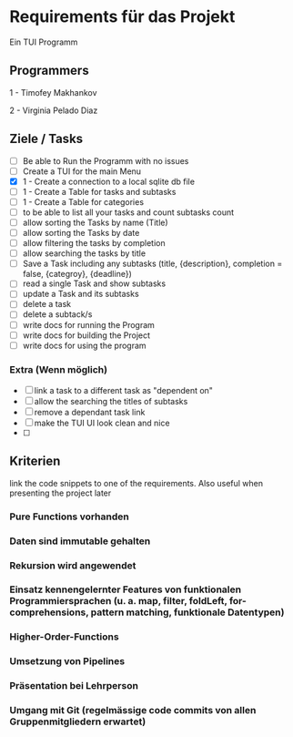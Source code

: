 # Requirements für das Projekt

Ein TUI Programm

## Programmers

1 - Timofey Makhankov

2 - Virginia Pelado Diaz

## Ziele / Tasks

- [ ] Be able to Run the Programm with no issues
- [ ] Create a TUI for the main Menu
- [X] 1 - Create a connection to a local sqlite db file
- [ ] 1 - Create a Table for tasks and subtasks
- [ ] 1 - Create a Table for categories
- [ ] to be able to list all your tasks and count subtasks count
- [ ] allow sorting the Tasks by name (Title)
- [ ] allow sorting the Tasks by date
- [ ] allow filtering the tasks by completion
- [ ] allow searching the tasks by title
- [ ] Save a Task including any subtasks (title, {description}, completion = false, {categroy}, {deadline})
- [ ] read a single Task and show subtasks
- [ ] update a Task and its subtasks
- [ ] delete a task
- [ ] delete a subtack/s
- [ ] write docs for running the Program
- [ ] write docs for building the Project
- [ ] write docs for using the program

### Extra (Wenn möglich)

- [ ] link a task to a different task as "dependent on"
- [ ] allow the searching the titles of subtasks
- [ ] remove a dependant task link
- [ ] make the TUI UI look clean and nice
- [ ] 

## Kriterien

link the code snippets to one of the requirements. Also useful when presenting the project later

### Pure Functions vorhanden

### Daten sind immutable gehalten

### Rekursion wird angewendet

### Einsatz kennengelernter Features von funktionalen Programmiersprachen (u. a. map, filter, foldLeft, for-comprehensions, pattern matching, funktionale Datentypen)

### Higher-Order-Functions

### Umsetzung von Pipelines

### Präsentation bei Lehrperson

### Umgang mit Git (regelmässige code commits von allen Gruppenmitgliedern erwartet)
